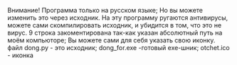 Внимание! 
Программа только на русском языке; Но вы можете изменить это через исходник.
На эту программу ругаются антивирусы, можете сами скомпилировать исходник, и убидится в том, что это не вирус.
9 строка закоментирована так-как указан абсолютный путь на моём компьюторе; Вы можете сами для себя указать свою иконку.
файл dong.py - это исходник; dong_for.exe -готовый exe-шник; otchet.ico - иконка

